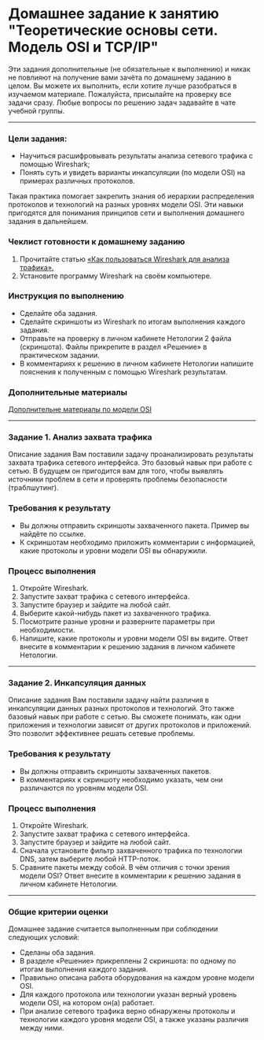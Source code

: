 # Домашнее задание к занятию "Теоретические основы сети. Модель OSI и TCP/IP"


Эти задания дополнительные (не обязательные к выполнению) и никак не повлияют на получение вами зачёта по домашнему заданию в целом. Вы можете их выполнить, если хотите лучше разобраться в изучаемом материале. Пожалуйста, присылайте на проверку все задачи сразу. Любые вопросы по решению задач задавайте в чате учебной группы.

---

### Цели задания: 
- Научиться расшифровывать результаты анализа сетевого трафика с помощью Wireshark;
- Понять суть и увидеть варианты инкапсуляции (по модели OSI) на примерах различных протоколов. 

Такая практика помогает закрепить знания об иерархии распределения протоколов и технологий на разных уровнях модели OSI. Эти навыки пригодятся для понимания принципов сети и выполнения домашнего задания в дальнейшем.

### Чеклист готовности к домашнему заданию
1. Прочитайте статью [«Как пользоваться Wireshark для анализа трафика».](https://losst.pro/kak-polzovatsya-wireshark-dlya-analiza-trafika) 
2. Установите программу Wireshark на своём компьютере. 

### Инструкция по выполнению 
- Сделайте оба задания.
- Сделайте скриншоты из Wireshark по итогам выполнения каждого задания.
- Отправьте на проверку в личном кабинете Нетологии 2 файла (скриншота). Файлы прикрепите в раздел «Решение» в практическом задании.
- В комментариях к решению в личном кабинете Нетологии напишите пояснения к полученным с помощью Wireshark результатам. 

### Дополнительные материалы

[Дополнительне материалы по модели OSI](https://github.com/netology-code/snet-homeworks/blob/snet-18/4-01-osi.md)

---

### Задание 1. Анализ захвата трафика

Описание задания 
Вам поставили задачу проанализировать результаты захвата трафика сетевого интерфейса. Это базовый навык при работе с сетью. В будущем он пригодится вам для того, чтобы выявлять источники проблем в сети и проверять проблемы безопасности (траблшутинг). 

### Требования к результату
- Вы должны отправить скриншоты захваченного пакета. Пример вы найдёте по ссылке.
- К скриншотам необходимо приложить комментарии с информацией, какие протоколы и уровни модели OSI вы обнаружили. 

### Процесс выполнения
1. Откройте Wireshark.
2. Запустите захват трафика с сетевого интерфейса.
3. Запустите браузер и зайдите на любой сайт.
4. Выберите какой-нибудь пакет из захваченного трафика.
5. Посмотрите разные уровни и разверните параметры при необходимости.
6. Напишите, какие протоколы и уровни модели OSI вы видите. Ответ внесите в комментарии к решению задания в личном кабинете Нетологии.

--- 

### Задание 2. Инкапсуляция данных 

Описание задания
Вам поставили задачу найти различия в инкапсуляции данных разных протоколов и технологий. Это также базовый навык при работе с сетью. Вы сможете понимать, как одни приложения и технологии зависят от других протоколов и приложений. Это позволит эффективнее решать сетевые проблемы. 

### Требования к результату
- Вы должны отправить скриншоты захваченных пакетов.
- В комментариях к скриншоту необходимо указать, чем они различаются по уровням модели OSI.

### Процесс выполнения
1. Откройте Wireshark.
2. Запустите захват трафика с сетевого интерфейса.
3. Запустите браузер и зайдите на любой сайт.
4. Сначала установите фильтр захваченного трафика по технологии DNS, затем выберите любой HTTP-поток.
5. Сравните пакеты между собой. В чём отличия с точки зрения модели OSI? Ответ внесите в комментарии к решению задания в личном кабинете Нетологии.

--- 
 
### Общие критерии оценки
Домашнее задание считается выполненным при соблюдении следующих условий:
- Сделаны оба задания.
- В разделе «Решение» прикреплены 2 скриншота: по одному по итогам выполнения каждого задания.
- Правильно описана работа оборудования на каждом уровне модели OSI.
- Для каждого протокола или технологии указан верный уровень модели OSI, на котором он(а) работает.
- При анализе сетевого трафика верно обнаружены протоколы и технологии каждого уровня модели OSI, а также указаны различия между ними. 

